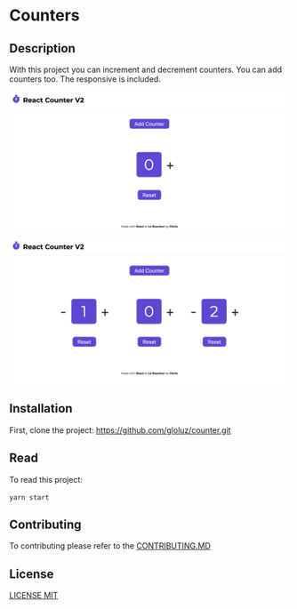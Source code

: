 # Counters

## Description

With this project you can increment and decrement counters. You can add counters too. The responsive is included.

![](capture2.png)

![](capture.png)

## Installation

First, clone the project: https://github.com/gloluz/counter.git

## Read

To read this project:

`yarn start`

## Contributing

To contributing please refer to the [CONTRIBUTING.MD](CONTRIBUTING.MD)

## License

[LICENSE MIT](LICENSE)
